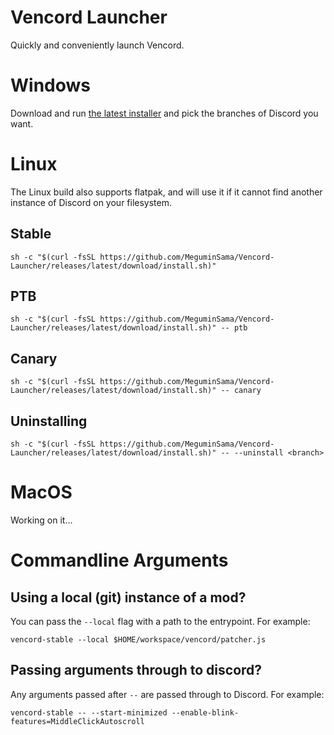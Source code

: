 # Vencord Launcher

Quickly and conveniently launch Vencord.

# Windows

Download and run [the latest installer](https://github.com/MeguminSama/Vencord-Launcher/releases/latest/download/VencordInstaller.exe) and pick the branches of Discord you want.

# Linux

The Linux build also supports flatpak, and will use it if it cannot find another instance of Discord on your filesystem.

## Stable

```
sh -c "$(curl -fsSL https://github.com/MeguminSama/Vencord-Launcher/releases/latest/download/install.sh)"
```

## PTB
```
sh -c "$(curl -fsSL https://github.com/MeguminSama/Vencord-Launcher/releases/latest/download/install.sh)" -- ptb
```

## Canary
```
sh -c "$(curl -fsSL https://github.com/MeguminSama/Vencord-Launcher/releases/latest/download/install.sh)" -- canary
```

## Uninstalling
```
sh -c "$(curl -fsSL https://github.com/MeguminSama/Vencord-Launcher/releases/latest/download/install.sh)" -- --uninstall <branch>
```

# MacOS

Working on it...


# Commandline Arguments

## Using a local (git) instance of a mod?

You can pass the `--local` flag with a path to the entrypoint. For example:

```
vencord-stable --local $HOME/workspace/vencord/patcher.js
```

## Passing arguments through to discord?

Any arguments passed after `--` are passed through to Discord. For example:

```
vencord-stable -- --start-minimized --enable-blink-features=MiddleClickAutoscroll
```
